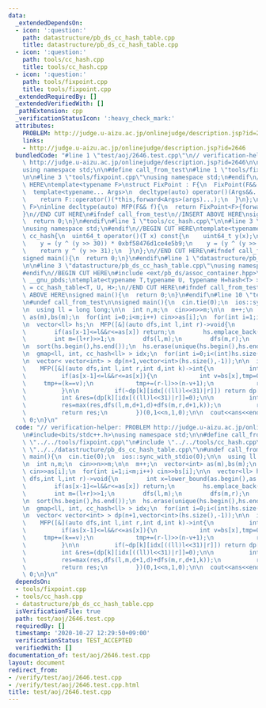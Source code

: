 ```yaml
---
data:
  _extendedDependsOn:
  - icon: ':question:'
    path: datastructure/pb_ds_cc_hash_table.cpp
    title: datastructure/pb_ds_cc_hash_table.cpp
  - icon: ':question:'
    path: tools/cc_hash.cpp
    title: tools/cc_hash.cpp
  - icon: ':question:'
    path: tools/fixpoint.cpp
    title: tools/fixpoint.cpp
  _extendedRequiredBy: []
  _extendedVerifiedWith: []
  _pathExtension: cpp
  _verificationStatusIcon: ':heavy_check_mark:'
  attributes:
    PROBLEM: http://judge.u-aizu.ac.jp/onlinejudge/description.jsp?id=2646
    links:
    - http://judge.u-aizu.ac.jp/onlinejudge/description.jsp?id=2646
  bundledCode: "#line 1 \"test/aoj/2646.test.cpp\"\n// verification-helper: PROBLEM\
    \ http://judge.u-aizu.ac.jp/onlinejudge/description.jsp?id=2646\n\n#include<bits/stdc++.h>\n\
    using namespace std;\n\n#define call_from_test\n#line 1 \"tools/fixpoint.cpp\"\
    \n\n#line 3 \"tools/fixpoint.cpp\"\nusing namespace std;\n#endif\n//BEGIN CUT\
    \ HERE\ntemplate<typename F>\nstruct FixPoint : F{\n  FixPoint(F&& f):F(forward<F>(f)){}\n\
    \  template<typename... Args>\n  decltype(auto) operator()(Args&&... args) const{\n\
    \    return F::operator()(*this,forward<Args>(args)...);\n  }\n};\ntemplate<typename\
    \ F>\ninline decltype(auto) MFP(F&& f){\n  return FixPoint<F>{forward<F>(f)};\n\
    }\n//END CUT HERE\n#ifndef call_from_test\n//INSERT ABOVE HERE\nsigned main(){\n\
    \  return 0;\n}\n#endif\n#line 1 \"tools/cc_hash.cpp\"\n\n#line 3 \"tools/cc_hash.cpp\"\
    \nusing namespace std;\n#endif\n//BEGIN CUT HERE\ntemplate<typename T>\nstruct\
    \ cc_hash{\n  uint64_t operator()(T x) const{\n    uint64_t y(x);\n    y += 0x9e3779b97f4a7c15;\n\
    \    y = (y ^ (y >> 30)) * 0xbf58476d1ce4e5b9;\n    y = (y ^ (y >> 27)) * 0x94d049bb133111eb;\n\
    \    return y ^ (y >> 31);\n  }\n};\n//END CUT HERE\n#ifndef call_from_test\n\
    signed main(){\n  return 0;\n}\n#endif\n#line 1 \"datastructure/pb_ds_cc_hash_table.cpp\"\
    \n\n#line 3 \"datastructure/pb_ds_cc_hash_table.cpp\"\nusing namespace std;\n\
    #endif\n//BEGIN CUT HERE\n#include <ext/pb_ds/assoc_container.hpp>\nusing namespace\
    \ __gnu_pbds;\ntemplate<typename T,typename U, typename H=hash<T> >\nusing gmap\
    \ = cc_hash_table<T, U, H>;\n//END CUT HERE\n#ifndef call_from_test\n//INSERT\
    \ ABOVE HERE\nsigned main(){\n  return 0;\n}\n#endif\n#line 10 \"test/aoj/2646.test.cpp\"\
    \n#undef call_from_test\n\nsigned main(){\n  cin.tie(0);\n  ios::sync_with_stdio(0);\n\
    \n  using ll = long long;\n\n  int n,m;\n  cin>>n>>m;\n\n  m++;\n  vector<int>\
    \ as(m),bs(m);\n  for(int i=0;i<m;i++) cin>>as[i];\n  for(int i=1;i<m;i++) cin>>bs[i];\n\
    \n  vector<ll> hs;\n  MFP([&](auto dfs,int l,int r)->void{\n        int x=lower_bound(as.begin(),as.end(),r)-as.begin();\n\
    \        if(as[x-1]<=l&&r<=as[x]) return;\n        hs.emplace_back(((ll)l<<31)|r);\n\
    \        int m=(l+r)>>1;\n        dfs(l,m);\n        dfs(m,r);\n      })(0,(1<<n));\n\
    \n  sort(hs.begin(),hs.end());\n  hs.erase(unique(hs.begin(),hs.end()),hs.end());\n\
    \n  gmap<ll, int, cc_hash<ll> > idx;\n  for(int i=0;i<(int)hs.size();i++) idx[hs[i]]=i;\n\
    \n  vector< vector<int> > dp(n+1,vector<int>(hs.size(),-1));\n\n  int ans=(1<<n)-\n\
    \    MFP([&](auto dfs,int l,int r,int d,int k)->int{\n          int x=lower_bound(as.begin(),as.end(),r)-as.begin();\n\
    \          if(as[x-1]<=l&&r<=as[x]){\n            int v=bs[x],tmp=0;\n       \
    \     tmp+=(k==v);\n            tmp+=(r-l)>>(n-v+1);\n            return tmp;\n\
    \          }\n\n          if(~dp[k][idx[((ll)l<<31)|r]]) return dp[k][idx[((ll)l<<31)|r]];\n\
    \          int &res=(dp[k][idx[((ll)l<<31)|r]]=0);\n\n          int m=(l+r)>>1;\n\
    \          res=max(res,dfs(l,m,d+1,d)+dfs(m,r,d+1,k));\n          res=max(res,dfs(l,m,d+1,k)+dfs(m,r,d+1,d));\n\
    \          return res;\n        })(0,1<<n,1,0);\n\n  cout<<ans<<endl;\n  return\
    \ 0;\n}\n"
  code: "// verification-helper: PROBLEM http://judge.u-aizu.ac.jp/onlinejudge/description.jsp?id=2646\n\
    \n#include<bits/stdc++.h>\nusing namespace std;\n\n#define call_from_test\n#include\
    \ \"../../tools/fixpoint.cpp\"\n#include \"../../tools/cc_hash.cpp\"\n#include\
    \ \"../../datastructure/pb_ds_cc_hash_table.cpp\"\n#undef call_from_test\n\nsigned\
    \ main(){\n  cin.tie(0);\n  ios::sync_with_stdio(0);\n\n  using ll = long long;\n\
    \n  int n,m;\n  cin>>n>>m;\n\n  m++;\n  vector<int> as(m),bs(m);\n  for(int i=0;i<m;i++)\
    \ cin>>as[i];\n  for(int i=1;i<m;i++) cin>>bs[i];\n\n  vector<ll> hs;\n  MFP([&](auto\
    \ dfs,int l,int r)->void{\n        int x=lower_bound(as.begin(),as.end(),r)-as.begin();\n\
    \        if(as[x-1]<=l&&r<=as[x]) return;\n        hs.emplace_back(((ll)l<<31)|r);\n\
    \        int m=(l+r)>>1;\n        dfs(l,m);\n        dfs(m,r);\n      })(0,(1<<n));\n\
    \n  sort(hs.begin(),hs.end());\n  hs.erase(unique(hs.begin(),hs.end()),hs.end());\n\
    \n  gmap<ll, int, cc_hash<ll> > idx;\n  for(int i=0;i<(int)hs.size();i++) idx[hs[i]]=i;\n\
    \n  vector< vector<int> > dp(n+1,vector<int>(hs.size(),-1));\n\n  int ans=(1<<n)-\n\
    \    MFP([&](auto dfs,int l,int r,int d,int k)->int{\n          int x=lower_bound(as.begin(),as.end(),r)-as.begin();\n\
    \          if(as[x-1]<=l&&r<=as[x]){\n            int v=bs[x],tmp=0;\n       \
    \     tmp+=(k==v);\n            tmp+=(r-l)>>(n-v+1);\n            return tmp;\n\
    \          }\n\n          if(~dp[k][idx[((ll)l<<31)|r]]) return dp[k][idx[((ll)l<<31)|r]];\n\
    \          int &res=(dp[k][idx[((ll)l<<31)|r]]=0);\n\n          int m=(l+r)>>1;\n\
    \          res=max(res,dfs(l,m,d+1,d)+dfs(m,r,d+1,k));\n          res=max(res,dfs(l,m,d+1,k)+dfs(m,r,d+1,d));\n\
    \          return res;\n        })(0,1<<n,1,0);\n\n  cout<<ans<<endl;\n  return\
    \ 0;\n}\n"
  dependsOn:
  - tools/fixpoint.cpp
  - tools/cc_hash.cpp
  - datastructure/pb_ds_cc_hash_table.cpp
  isVerificationFile: true
  path: test/aoj/2646.test.cpp
  requiredBy: []
  timestamp: '2020-10-27 12:29:50+09:00'
  verificationStatus: TEST_ACCEPTED
  verifiedWith: []
documentation_of: test/aoj/2646.test.cpp
layout: document
redirect_from:
- /verify/test/aoj/2646.test.cpp
- /verify/test/aoj/2646.test.cpp.html
title: test/aoj/2646.test.cpp
---
```

